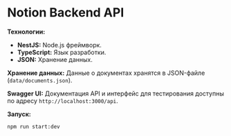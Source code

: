 # Notion Backend API

**Технологии:**
*   **NestJS:**  Node.js фреймворк.
*   **TypeScript:** Язык разработки.
*   **JSON:**  Хранение данных.

**Хранение данных:**  Данные о документах хранятся в JSON-файле (`data/documents.json`).

**Swagger UI:** Документация API и интерфейс для тестирования доступны по адресу `http://localhost:3000/api`.

**Запуск:**
```bash
npm run start:dev